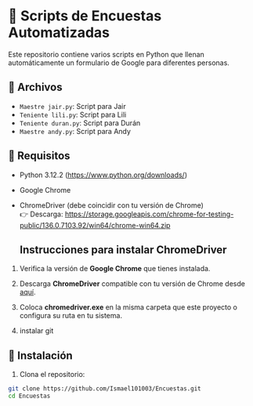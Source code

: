 # 🤖 Scripts de Encuestas Automatizadas

Este repositorio contiene varios scripts en Python que llenan automáticamente un formulario de Google para diferentes personas.

## 📁 Archivos

- `Maestre jair.py`: Script para Jair
- `Teniente lili.py`: Script para Lili
- `Teniente duran.py`: Script para Durán
- `Maestre andy.py`: Script para Andy

## 🚀 Requisitos

- Python 3.12.2 (https://www.python.org/downloads/)
- Google Chrome
- ChromeDriver (debe coincidir con tu versión de Chrome)  
  👉 Descarga: https://storage.googleapis.com/chrome-for-testing-public/136.0.7103.92/win64/chrome-win64.zip
    
    ## Instrucciones para instalar ChromeDriver

1. Verifica la versión de **Google Chrome** que tienes instalada.
2. Descarga **ChromeDriver** compatible con tu versión de Chrome desde [aquí](https://chromedriver.chromium.org/downloads).
3. Coloca **chromedriver.exe** en la misma carpeta que este proyecto o configura su ruta en tu sistema.

4. instalar git

## 🔧 Instalación

1. Clona el repositorio:
```bash
git clone https://github.com/Ismael101003/Encuestas.git
cd Encuestas


